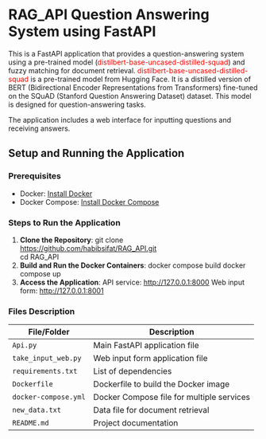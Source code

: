# RAG_API Question Answering System using FastAPI

This is a FastAPI application that provides a question-answering system using a pre-trained model (<span style="color:red">distilbert-base-uncased-distilled-squad</span>) and fuzzy matching for document retrieval. <span style="color:red">distilbert-base-uncased-distilled-squad</span> is a pre-trained model from Hugging Face. It is a distilled version of BERT (Bidirectional Encoder Representations from Transformers) fine-tuned on the SQuAD (Stanford Question Answering Dataset) dataset. This model is designed for question-answering tasks.

 The application includes a web interface for inputting questions and receiving answers.


## Setup and Running the Application

### Prerequisites

- Docker: [Install Docker](https://docs.docker.com/get-docker/)
- Docker Compose: [Install Docker Compose](https://docs.docker.com/compose/install/)

### Steps to Run the Application

1. **Clone the Repository**:
     git clone https://github.com/habibsifat/RAG_API.git<br>
     cd RAG_API
2. **Build and Run the Docker Containers**:
     docker compose build
     docker compose up
3. **Access the Application**:
    API service: http://127.0.0.1:8000
    Web input form: http://127.0.0.1:8001


### Files Description
| File/Folder            | Description                              |
|------------------------|------------------------------------------|
| `Api.py`               | Main FastAPI application file            |
| `take_input_web.py`    | Web input form application file          |
| `requirements.txt`     | List of dependencies                     |
| `Dockerfile`           | Dockerfile to build the Docker image     |
| `docker-compose.yml`   | Docker Compose file for multiple services|
| `new_data.txt`         | Data file for document retrieval         |
| `README.md`            | Project documentation                   |
